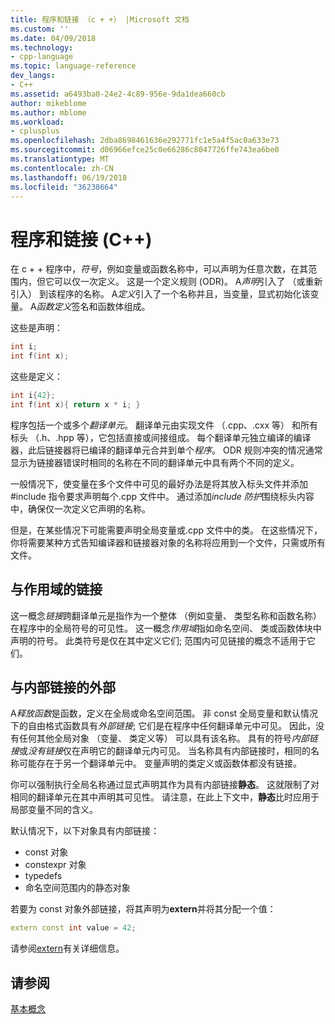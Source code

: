 ```yaml
---
title: 程序和链接 （c + +） |Microsoft 文档
ms.custom: ''
ms.date: 04/09/2018
ms.technology:
- cpp-language
ms.topic: language-reference
dev_langs:
- C++
ms.assetid: a6493ba0-24e2-4c89-956e-9da1dea660cb
author: mikeblome
ms.author: mblome
ms.workload:
- cplusplus
ms.openlocfilehash: 2dba8698461636e292771fc1e5a4f5ac0a633e73
ms.sourcegitcommit: d06966efce25c0e66286c8047726ffe743ea6be0
ms.translationtype: MT
ms.contentlocale: zh-CN
ms.lasthandoff: 06/19/2018
ms.locfileid: "36238664"
---
```

# <a name="program-and-linkage-c"></a>程序和链接 (C++)

在 c + + 程序中，*符号*，例如变量或函数名称中，可以声明为任意次数，在其范围内，但它可以仅一次定义。 这是一个定义规则 (ODR)。 A*声明*引入了 （或重新引入） 到该程序的名称。 A*定义*引入了一个名称并且，当变量，显式初始化该变量。 A*函数定义*签名和函数体组成。

这些是声明：

```cpp
int i;
int f(int x);
```

这些是定义：

```cpp
int i{42};
int f(int x){ return x * i; }
```

程序包括一个或多个*翻译单元*。 翻译单元由实现文件 （.cpp、.cxx 等） 和所有标头 （.h、.hpp 等），它包括直接或间接组成。 每个翻译单元独立编译的编译器，此后链接器将已编译的翻译单元合并到单个*程序*。 ODR 规则冲突的情况通常显示为链接器错误时相同的名称在不同的翻译单元中具有两个不同的定义。

一般情况下，使变量在多个文件中可见的最好办法是将其放入标头文件并添加 #include 指令要求声明每个.cpp 文件中。 通过添加*include 防护*围绕标头内容中，确保仅一次定义它声明的名称。

但是，在某些情况下可能需要声明全局变量或.cpp 文件中的类。 在这些情况下，你将需要某种方式告知编译器和链接器对象的名称将应用到一个文件，只需或所有文件。

## <a name="linkage-vs-scope"></a>与作用域的链接

这一概念*链接*跨翻译单元是指作为一个整体 （例如变量、 类型名称和函数名称） 在程序中的全局符号的可见性。 这一概念*作用域*指如命名空间、 类或函数体块中声明的符号。 此类符号是仅在其中定义它们; 范围内可见链接的概念不适用于它们。 

## <a name="external-vs-internal-linkage"></a>与内部链接的外部

A*释放函数*是函数，定义在全局或命名空间范围。 非 const 全局变量和默认情况下的自由格式函数具有*外部链接*; 它们是在程序中任何翻译单元中可见。 因此，没有任何其他全局对象 （变量、 类定义等） 可以具有该名称。 具有的符号*内部链接*或*没有链接*仅在声明它的翻译单元内可见。 当名称具有内部链接时，相同的名称可能存在于另一个翻译单元中。 变量声明的类定义或函数体都没有链接。 

你可以强制执行全局名称通过显式声明其作为具有内部链接**静态**。 这就限制了对相同的翻译单元在其中声明其可见性。 请注意，在此上下文中，**静态**比时应用于局部变量不同的含义。

默认情况下，以下对象具有内部链接：
- const 对象
- constexpr 对象
- typedefs
- 命名空间范围内的静态对象

若要为 const 对象外部链接，将其声明为**extern**并将其分配一个值：

```cpp
extern const int value = 42;
```

请参阅[extern](extern-cpp.md)有关详细信息。

## <a name="see-also"></a>请参阅

 [基本概念](../cpp/basic-concepts-cpp.md)